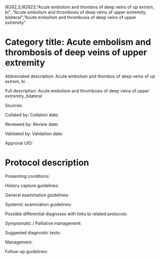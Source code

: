I8262,3,I82623,"Acute embolism and thombos of deep veins of up extrem, bi", "Acute embolism and thrombosis of deep veins of upper extremity, bilateral","Acute embolism and thrombosis of deep veins of upper extremity"
# Category title: Acute embolism and thrombosis of deep veins of upper extremity

Abbreviated description: Acute embolism and thombos of deep veins of up extrem, bi

Full description: Acute embolism and thrombosis of deep veins of upper extremity, bilateral

Sources:

Collated by:
Collation date:

Reviewed by:
Review date:

Validated by:
Validation date:

Approval UID:

# Protocol description

Presenting conditions:

History capture guidelines:

General examination guidelines:

Systemic examination guidelines:

Possible differential diagnoses with links to related protocols:

Symptomatic / Palliative management:

Suggested diagnostic tests:

Management:

Follow-up guidelines:
